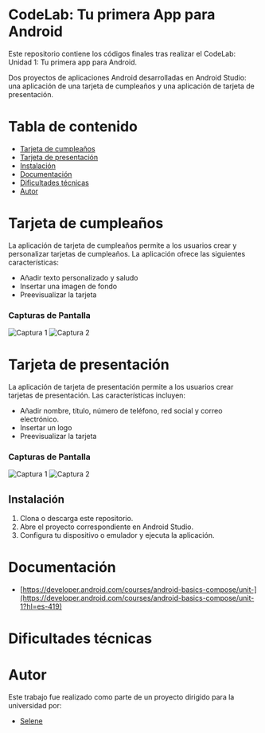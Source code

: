 # CodeLab: Tu primera App para Android

Este repositorio contiene los códigos finales tras realizar el CodeLab: Unidad 1: Tu primera app para Android.

Dos proyectos de aplicaciones Android desarrolladas en Android Studio: una aplicación de una tarjeta de cumpleaños y una aplicación de tarjeta de presentación.

# Tabla de contenido
- [Tarjeta de cumpleaños](#tarjeta-de-cumpleaños)
- [Tarjeta de presentación](#tarjeta-de-presentación)
- [Instalación](#instalación)
- [Documentación](#documentación)
- [Dificultades técnicas](#dificultades-técnicas)
- [Autor](#autor)

# Tarjeta de cumpleaños

La aplicación de tarjeta de cumpleaños permite a los usuarios crear y personalizar tarjetas de cumpleaños. La aplicación ofrece las siguientes características:
- Añadir texto personalizado y saludo
- Insertar una imagen de fondo
- Preevisualizar la tarjeta

### Capturas de Pantalla

![Captura 1](/ruta/b/captura1.png)
![Captura 2](/ruta/b/captura2.png)

# Tarjeta de presentación

La aplicación de tarjeta de presentación permite a los usuarios crear tarjetas de presentación. Las características incluyen:
- Añadir nombre, título, número de teléfono, red social y correo electrónico.
- Insertar un logo
- Preevisualizar la tarjeta

### Capturas de Pantalla

![Captura 1](/ruta/b/captura1.png)
![Captura 2](/ruta/b/captura2.png)

## Instalación

1. Clona o descarga este repositorio.
2. Abre el proyecto correspondiente en Android Studio.
3. Configura tu dispositivo o emulador y ejecuta la aplicación.

# Documentación
- [https://developer.android.com/courses/android-basics-compose/unit-](https://developer.android.com/courses/android-basics-compose/unit-1?hl=es-419)
  
# Dificultades técnicas


# Autor
Este trabajo fue realizado como parte de un proyecto dirigido para la universidad por:
- [Selene](https://github.com/SeleneGonzalezCurbelo)
